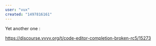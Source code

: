 ```yaml
---
user: "vux"
created: "1497816161"
---
```


Yet another one :

https://discourse.vvvv.org/t/code-editor-completion-broken-rc5/15273
